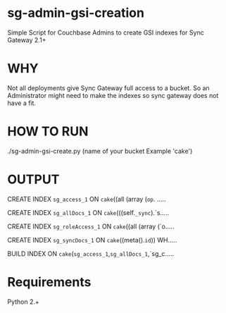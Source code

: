 # sg-admin-gsi-creation
Simple Script for Couchbase Admins to create GSI indexes for Sync Gateway 2.1+

# WHY
Not all deployments give Sync Gateway full access to a bucket.
So an Administrator might need to make the indexes so sync gateway does not have a fit.


# HOW TO RUN

./sg-admin-gsi-create.py (name of your bucket Example 'cake')

# OUTPUT

CREATE INDEX `sg_access_1` ON `cake`((all (array (`op`. .....

CREATE INDEX `sg_allDocs_1` ON `cake`(((self.`_sync`).`s.....

CREATE INDEX `sg_roleAccess_1` ON `cake`((all (array (`o.....

CREATE INDEX `sg_syncDocs_1` ON `cake`((meta().`id`)) WH.....

BUILD INDEX ON `cake`(`sg_access_1`,`sg_allDocs_1`,`sg_c.....

# Requirements

Python 2.+

